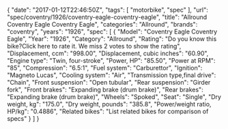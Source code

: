 {
    "date": "2017-01-12T22:46:50Z",
    "tags": [
        "motorbike",
        "spec"
    ],
    "url": "spec\/coventry\/1926\/coventry-eagle-coventry-eagle",
    "title": "Allround Coventry Eagle Coventry Eagle",
    "categories": "Allround",
    "brands": "coventry",
    "years": "1926",
    "spec": [
        {
            "Model": "Coventry Eagle Coventry Eagle",
            "Year": "1926",
            "Category": "Allround",
            "Rating": "Do you know this bike?Click here to rate it. We miss 2 votes to show the rating",
            "Displacement, ccm": "998.00",
            "Displacement, cubic inches": "60.90",
            "Engine type": "Twin, four-stroke",
            "Power, HP": "85.50",
            "Power at RPM": "85",
            "Compression": "6.5:1",
            "Fuel system": "Carburettor",
            "Ignition": "Magneto Lucas",
            "Cooling system": "Air",
            "Transmission type,final drive": "Chain",
            "Front suspension": "Open tubular",
            "Rear suspension": "Girder fork",
            "Front brakes": "Expanding brake (drum brake)",
            "Rear brakes": "Expanding brake (drum brake)",
            "Wheels": "Spoked",
            "Seat": "Single",
            "Dry weight, kg": "175.0",
            "Dry weight, pounds": "385.8",
            "Power\/weight ratio, HP\/kg": "0.4886",
            "Related bikes": "List related bikes for comparison of specs"
        }
    ]
}
